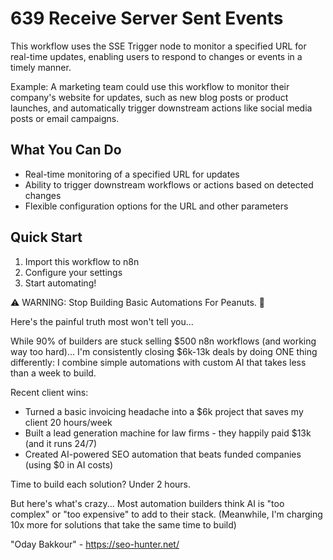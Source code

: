 # 639 Receive Server Sent Events

This workflow uses the SSE Trigger node to monitor a specified URL for real-time updates, enabling users to respond to changes or events in a timely manner.

Example: A marketing team could use this workflow to monitor their company's website for updates, such as new blog posts or product launches, and automatically trigger downstream actions like social media posts or email campaigns.

## What You Can Do
- Real-time monitoring of a specified URL for updates
- Ability to trigger downstream workflows or actions based on detected changes
- Flexible configuration options for the URL and other parameters

## Quick Start
1. Import this workflow to n8n
2. Configure your settings
3. Start automating!

⚠️ WARNING: Stop Building Basic Automations For Peanuts. 🚫

Here's the painful truth most won't tell you...

While 90% of builders are stuck selling $500 n8n workflows (and working way too hard)...
I'm consistently closing $6k-13k deals by doing ONE thing differently:
I combine simple automations with custom AI that takes less than a week to build.

Recent client wins:
* Turned a basic invoicing headache into a $6k project that saves my client 20 hours/week
* Built a lead generation machine for law firms - they happily paid $13k (and it runs 24/7)
* Created AI-powered SEO automation that beats funded companies (using $0 in AI costs)

Time to build each solution? Under 2 hours.

But here's what's crazy...
Most automation builders think AI is "too complex" or "too expensive" to add to their stack.
(Meanwhile, I'm charging 10x more for solutions that take the same time to build)

"Oday Bakkour" - https://seo-hunter.net/
